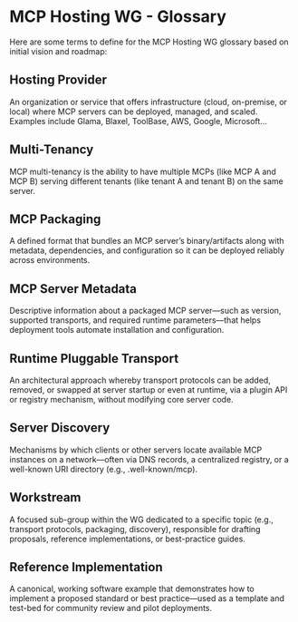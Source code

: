 # MCP Hosting WG - Glossary

Here are some terms to define for the MCP Hosting WG glossary based on initial vision and roadmap:

## Hosting Provider
An organization or service that offers infrastructure (cloud, on-premise, or local) where MCP servers can be deployed, managed, and scaled. Examples include Glama, Blaxel, ToolBase, AWS, Google, Microsoft…

## Multi-Tenancy
MCP multi-tenancy is the ability to have multiple MCPs (like MCP A and MCP B) serving different tenants (like tenant A and tenant B) on the same server.

## MCP Packaging
A defined format that bundles an MCP server’s binary/artifacts along with metadata, dependencies, and configuration so it can be deployed reliably across environments.

## MCP Server Metadata
Descriptive information about a packaged MCP server—such as version, supported transports, and required runtime parameters—that helps deployment tools automate installation and configuration.

## Runtime Pluggable Transport
An architectural approach whereby transport protocols can be added, removed, or swapped at server startup or even at runtime, via a plugin API or registry mechanism, without modifying core server code.

## Server Discovery
Mechanisms by which clients or other servers locate available MCP instances on a network—often via DNS records, a centralized registry, or a well-known URI directory (e.g., .well-known/mcp).

## Workstream
A focused sub-group within the WG dedicated to a specific topic (e.g., transport protocols, packaging, discovery), responsible for drafting proposals, reference implementations, or best-practice guides.

## Reference Implementation
A canonical, working software example that demonstrates how to implement a proposed standard or best practice—used as a template and test-bed for community review and pilot deployments.

